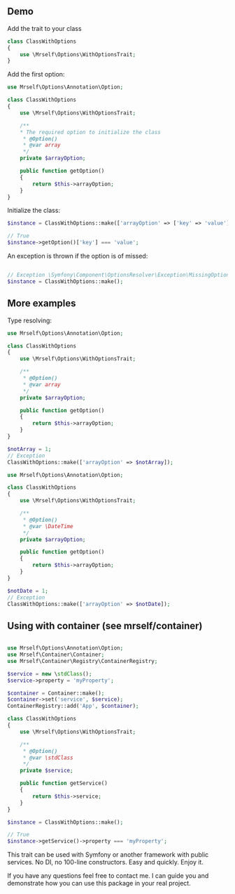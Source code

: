 ## Demo

Add the trait to your class

```php
class ClassWithOptions
{
    use \Mrself\Options\WithOptionsTrait;
}
```

Add the first option:

```php
use Mrself\Options\Annotation\Option;

class ClassWithOptions
{
    use \Mrself\Options\WithOptionsTrait;

    /**
    * The required option to initialize the class
     * @Option()
     * @var array
     */
    private $arrayOption;

    public function getOption()
    {
        return $this->arrayOption;
    }
}
```

Initialize the class:

```php
$instance = ClassWithOptions::make(['arrayOption' => ['key' => 'value']]);

// True
$instance->getOption()['key'] === 'value';
```

An exception is thrown if the option is of missed:

```php

// Exception \Symfony\Component\OptionsResolver\Exception\MissingOptionsException
$instance = ClassWithOptions::make();
```

## More examples

Type resolving:

```php
use Mrself\Options\Annotation\Option;

class ClassWithOptions
{
    use \Mrself\Options\WithOptionsTrait;

    /**
     * @Option()
     * @var array
     */
    private $arrayOption;

    public function getOption()
    {
        return $this->arrayOption;
    }
}

$notArray = 1;
// Exception
ClassWithOptions::make(['arrayOption' => $notArray]);
```

```php
use Mrself\Options\Annotation\Option;

class ClassWithOptions
{
    use \Mrself\Options\WithOptionsTrait;

    /**
     * @Option()
     * @var \DateTime
     */
    private $arrayOption;

    public function getOption()
    {
        return $this->arrayOption;
    }
}

$notDate = 1;
// Exception
ClassWithOptions::make(['arrayOption' => $notDate]);
```

## Using with container (see mrself/container)

```php

use Mrself\Options\Annotation\Option;
use Mrself\Container\Container;
use Mrself\Container\Registry\ContainerRegistry;

$service = new \stdClass();
$service->property = 'myProperty';

$container = Container::make();
$container->set('service', $service);
ContainerRegistry::add('App', $container);

class ClassWithOptions
{
    use \Mrself\Options\WithOptionsTrait;

    /**
     * @Option()
     * @var \stdClass
     */
    private $service;

    public function getService()
    {
        return $this->service;
    }
}

$instance = ClassWithOptions::make();

// True
$instance->getService()->property === 'myProperty';
```

This trait can be used with Symfony or another framework with public services.
No DI, no 100-line constructors. Easy and quickly. Enjoy it.

If you have any questions feel free to contact me. I can guide you and demonstrate how you can use this package in your real project.
